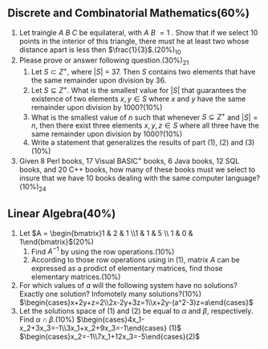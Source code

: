 ## Discrete and Combinatorial Mathematics(60%)

1. Let traingle $A$ $B$ $C$ be equilateral, with $A$ $B$ $= 1$ . Show that if we select 10 points in the interior of this triangle, there must he at least two whose distance apart is less then $\frac{1}{3}$.(20%)$_{10}$
2. Please prove or answer following question.(30%)$_{21}$
	1. Let $S \subset Z^+$, where $\left|S\right|$ = 37. Then $S$ contains two elements that have the same remainder upon division by 36.
	2. Let $S \subseteq Z^+$. What is the smallest value for $\left|S\right|$ that guarantees the existence of two elements $x, y \in S$ where $x$ and $y$ have the same remainder upon division by 1000?(10%)
	3. What is the smallest value of $n$ such that whenever $S \subseteq Z^+$ and $\left|S\right| = n$, then there exist three elements $x,y,z \in S$ where all three have the same remainder upon division by 1000?(10%)
	4. Write a statement that generalizes the results of part (1), (2) and (3) (10%)
3. Given 8 Perl books, 17 Visual BASIC$^+$ books, 6 Java books, 12 SQL books, and 20 C++ books, how many of these books must we select to insure that we have 10 books dealing with the same computer language?(10%)$_{24}$
## Linear Algebra(40%)

1. Let $A = \begin{bmatrix}1 & 2 & 1 \\1 & 1 & 5 \\ 1 & 0 & 1\end{bmatrix}$(20%)
	1. Find $A^{-1}$ by using the row operations.(10%)
	2. According to those row operations using in (1), matrix $A$ can be expressed as a prodict of elementary matrices, find those elementary matrices.(10%)
2. For which values of $a$ will the following system have no solutions? Exactly one solution? Infomotely many solutions?(10%)
	$\begin{cases}x+2y+z=2\\2x-2y+3z=1\\x+2y-(a^2-3)z=a\end{cases}$
3. Let the solutions space of (1) and (2) be equal to $\alpha$ and $\beta$, respectively. Find $\alpha \cap \beta$.(10%)
	$\begin{cases}4x_1-x_2+3x_3=-1\\3x_1+x_2+9x_3=-1\end{cases} (1)$  $\begin{cases}x_2=-1\\7x_1+12x_3=-5\end{cases}(2)$